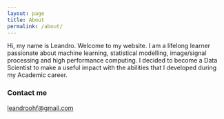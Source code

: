 ```yaml
---
layout: page
title: About
permalink: /about/
---
```


Hi, my name is Leandro. Welcome to my website. I am a lifelong learner
passionate about machine learning, statistical modelling, image/signal
processing and high performance computing. I decided to become a Data
Scientist to make a useful impact with the abilities that I developed
during my Academic career.

### Contact me

[leandroohf@gmail.com](mailto:leandroohf@gmail.com)
